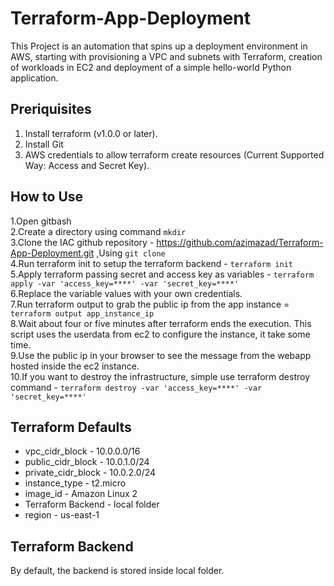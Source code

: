 # Terraform-App-Deployment

This Project is an automation that spins up a deployment environment in AWS, starting with provisioning a VPC and subnets with Terraform, creation of workloads in EC2  and deployment of a simple hello-world Python application.

## Preriquisites
1. Install terraform (v1.0.0 or later).
2. Install Git
3. AWS credentials to allow terraform create resources (Current Supported Way: Access and Secret Key).

## How to Use

1.Open gitbash  
2.Create a directory using command `mkdir`  
3.Clone the IAC github repository - https://github.com/azimazad/Terraform-App-Deployment.git ,Using `git clone`  
4.Run terraform init to setup the terraform backend - `terraform init`  
5.Apply terraform passing secret and access key as variables - `terraform apply -var 'access_key=****' -var 'secret_key=****'`  
6.Replace the variable values with your own credentials.  
7.Run terraform output to grab the public ip from the app instance = `terraform output app_instance_ip`  
8.Wait about four or five minutes after terraform ends the execution. This script uses the userdata from ec2 to configure the instance, it take some time.  
9.Use the public ip in your browser to see the message from the webapp hosted inside the ec2 instance.  
10.If you want to destroy the infrastructure, simple use terraform destroy command - `terraform destroy -var 'access_key=****' -var 'secret_key=****'`  

## Terraform Defaults

- vpc_cidr_block     - 10.0.0.0/16
- public_cidr_block  - 10.0.1.0/24
- private_cidr_block - 10.0.2.0/24
- instance_type      - t2.micro
- image_id           - Amazon Linux 2
- Terraform Backend  - local folder
- region             - us-east-1

## Terraform Backend

By default, the backend is stored inside local folder.
